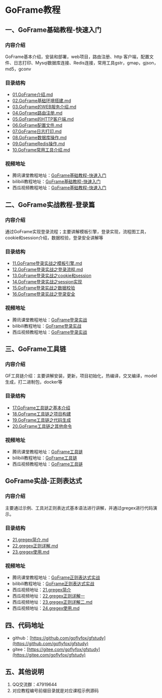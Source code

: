 # GoFrame教程

## 一、GoFrame基础教程-快速入门

### 内容介绍

GoFrame基本介绍，安装和部署，web项目，路由注册、http 客户端，配置文件、日志打印、Mysql数据库连接、Redis连接，常用工具gstr，gmap，gjson，md5，gconv

### 目录结构

* [01.GoFrame介绍.md](doc_basic/01.goframe介绍.md)
* [02.GoFrame基础环境搭建.md](doc_basic/02.goframe基础环境搭建.md)
* [03.GoFrame的WEB服务介绍.md](doc_basic/03.goframe的WEB服务介绍.md)
* [04.GoFrame路由注册.md](doc_basic/04.goframe路由注册.md)
* [05.GoFrame的HTTP客户端.md](doc_basic/05.goframe的HTTP客户端.md)
* [06.GoFrame配置文件.md](doc_basic/06.goframe配置文件.md)
* [07.GoFrame日志打印.md](doc_basic/07.goframe日志打印.md)
* [08.GoFrame数据库操作.md](doc_basic/08.goframe数据库操作.md)
* [09.GoFrameRedis操作.md](doc_basic/09.goframeRedis操作.md)
* [10.GoFrame常用工具介绍.md](doc_basic/10.goframe常用工具介绍.md)

### 视频地址

* 腾讯课堂教程地址：[GoFrame基础教程-快速入门](https://ke.qq.com/course/2585407?taid=9440737551151935&tuin=13b4f9bd)
* bilibili教程地址：[GoFrame基础教程-快速入门](https://www.bilibili.com/video/bv157411Z7Le)
* 西瓜视频教程地址：[GoFrame基础教程-快速入门](https://www.ixigua.com/pseries/6809290943603147278/)

## 二、GoFrame实战教程-登录篇

### 内容介绍

通过GoFrame实现登录流程；主要讲解模板引擎，登录实现，流程图工具，cookie和session介绍，数据校验，登录安全讲解等

### 目录结构

* [11.GoFrame登录实战之模板引擎.md](doc_login/11.GoFrame登录实战之模板引擎.md)
* [12.GoFrame登录实战之登录流程.md](doc_login/12.GoFrame登录实战之登录流程.md)
* [13.GoFrame登录实战之cookie和session](doc_login/13.GoFrame登录实战之cookie和session.md)
* [14.GoFrame登录实战之session实现](doc_login/14.GoFrame登录实战之session实现.md)
* [15.GoFrame登录实战之数据校验](doc_login/15.GoFrame登录实战之数据校验.md)
* [16.GoFrame登录实战之登录安全](doc_login/16.GoFrame登录实战之登录安全.md)

### 视频地址

* 腾讯课堂教程地址：[GoFrame登录实战](https://ke.qq.com/course/2587868?taid=9171133864049884&tuin=13b4f9bd)
* bilibili教程地址：[GoFrame登录实战](https://www.bilibili.com/video/BV1oT4y1G7ge/)
* 西瓜视频教程地址：[GoFrame登录实战](https://www.ixigua.com/pseries/6817125437332783629/)


## 三、GoFrame工具链

### 内容介绍

GF工具链介绍：主要讲解安装，更新，项目初始化，热编译，交叉编译，model生成，打二进制包，docker等

### 目录结构

* [17.GoFrame工具链之基本介绍](doc_gf_tool_chain/17.GoFrame工具链之基本介绍.md)
* [18.GoFrame工具链之项目构建](doc_gf_tool_chain/18.GoFrame工具链之项目构建.md)
* [19.GoFrame工具链之代码生成](doc_gf_tool_chain/19.GoFrame工具链之代码生成.md)
* [20.GoFrame工具链之其他命令](doc_gf_tool_chain/20.GoFrame工具链之其他命令.md)

### 视频地址

* 腾讯课堂教程地址：[GoFrame工具链](https://ke.qq.com/course/2628489?taid=9160688503626633&tuin=13b4f9bd)
* bilibili教程地址：[GoFrame工具链](https://www.bilibili.com/video/BV1YK4y1b7W8/)
* 西瓜视频教程地址：[GoFrame工具链](https://www.ixigua.com/pseries/6820830321651483148/)

## GoFrame实战-正则表达式

### 内容介绍

主要通过示例、工具对正则表达式基本语法进行讲解，并通过gregex进行代码演示。

### 目录结构

* [21.gregex简介.md](doc_regex/21.gregex简介.md)
* [22.gregex正则详解.md](doc_regex/22.gregex正则详解.md)
* [23.gregex使用.md](doc_regex/23.gregex使用.md)

### 视频地址

* 腾讯课堂教程地址：[GoFrame正则表达式实战](https://ke.qq.com/course/2993998?taid=10026334867533646&tuin=13b4f9bd)
* bilibili教程地址：[GoFrame正则表达式实战](https://www.bilibili.com/video/BV1Ct4y1S7zk/)
* 西瓜视频地址：[21.gregex简介](https://www.ixigua.com/6869794999031038471?logTag=czPBvnu07h4aDPFJHvFT8)
* 西瓜视频地址：[22.gregex正则详解一](https://www.ixigua.com/6869795168325730824?logTag=MYestcsXky2DXiLxcccBx)
* 西瓜视频地址：[23.gregex正则详解二.md](https://www.ixigua.com/6869795292573598216?logTag=ZIm5nLoomZ7_VYeCALhWb)
* 西瓜视频地址：[24.gregex使用.md](https://www.ixigua.com/6869795402028155399?logTag=AW8xrn6kna1XbZl5w_BeP)

## 四、代码地址

* github：[https://github.com/goflyfox/gfstudy](https://github.com/goflyfox/gfstudy)
* gitee：[https://gitee.com/goflyfox/gfstudy](https://gitee.com/goflyfox/gfstudy)


## 五、其他说明

1. QQ交流群：47919644
2. 对应教程编号前缀目录就是对应课程示例源码

